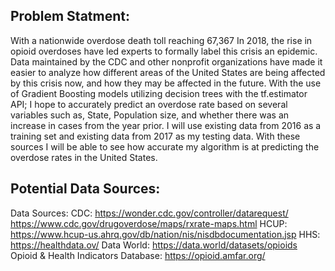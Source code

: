 ## Problem Statment: 

With a nationwide overdose death toll reaching 67,367 In 2018, the rise in opioid overdoses have led experts to formally label this crisis an epidemic. Data maintained by the CDC and other nonprofit organizations have made it easier to analyze how different areas of the United States are being affected by this crisis now, and how they may be affected in the future.  With the use of Gradient Boosting models utilizing decision trees with the tf.estimator API; I hope to accurately predict an overdose rate based on several variables such as,  State, Population size, and whether there was an increase in cases from the year prior. I will use existing data from 2016 as a training set and existing data from 2017 as my testing data. With these sources I will be able to see how accurate my algorithm is at predicting the overdose rates in the United States.  

## Potential Data Sources:

Data Sources: CDC: https://wonder.cdc.gov/controller/datarequest/  https://www.cdc.gov/drugoverdose/maps/rxrate-maps.html HCUP: https://www.hcup-us.ahrq.gov/db/nation/nis/nisdbdocumentation.jsp HHS: https://healthdata.ov/ Data World: https://data.world/datasets/opioids Opioid & Health Indicators Database: https://opioid.amfar.org/

